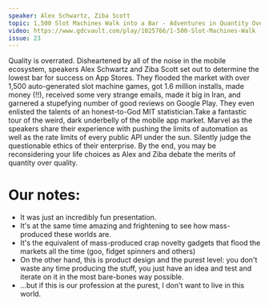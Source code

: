 ```yaml
---
speaker: Alex Schwartz, Ziba Scott
topic: 1,500 Slot Machines Walk into a Bar - Adventures in Quantity Over Quality
video: https://www.gdcvault.com/play/1025766/1-500-Slot-Machines-Walk
issue: 23
---
```


Quality is overrated. Disheartened by all of the noise in the mobile ecosystem, speakers Alex Schwartz and Ziba Scott set out to determine the lowest bar for success on App Stores. They flooded the market with over 1,500 auto-generated slot machine games, got 1.6 million installs, made money (!!), received some very strange emails, made it big in Iran, and garnered a stupefying number of good reviews on Google Play. They even enlisted the talents of an honest-to-God MIT statistician.Take a fantastic tour of the weird, dark underbelly of the mobile app market. Marvel as the speakers share their experience with pushing the limits of automation as well as the rate limits of every public API under the sun. Silently judge the questionable ethics of their enterprise. By the end, you may be reconsidering your life choices as Alex and Ziba debate the merits of quantity over quality.

Our notes:
==========

* It was just an incredibly fun presentation.
* It's at the same time amazing and frightening to see how mass-produced these worlds are.
* It's the equivalent of mass-produced crap novelty gadgets that flood the markets all the time (goo, fidget spinners and others)
* On the other hand, this is product design and the purest level: you don't waste any time producing the stuff, you just have an idea and test and iterate on it in the most bare-bones way possible.
* ...but if this is our profession at the purest, I don't want to live in this world.
